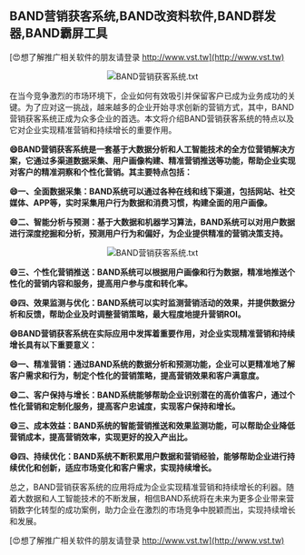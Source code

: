 ## **BAND营销获客系统,BAND改资料软件,BAND群发器,BAND霸屏工具**

[😍想了解推广相关软件的朋友请登录 http://www.vst.tw](http://www.vst.tw)

 <center><img src="https://vst.tw/MP4/tuiguang/png/4.png" alt="BAND营销获客系统.txt"></center>

在当今竞争激烈的市场环境下，企业如何有效吸引并保留客户已成为业务成功的关键。为了应对这一挑战，越来越多的企业开始寻求创新的营销方式，其中，BAND营销获客系统正成为众多企业的首选。本文将介绍BAND营销获客系统的特点以及它对企业实现精准营销和持续增长的重要作用。

**😄BAND营销获客系统是一套基于大数据分析和人工智能技术的全方位营销解决方案，它通过多渠道数据采集、用户画像构建、精准营销推送等功能，帮助企业实现对客户的精准洞察和个性化营销。其主要特点包括：**

**😄一、全面数据采集：BAND系统可以通过各种在线和线下渠道，包括网站、社交媒体、APP等，实时采集用户行为数据和消费习惯，构建全面的用户画像。**

**😄二、智能分析与预测：基于大数据和机器学习算法，BAND系统可以对用户数据进行深度挖掘和分析，预测用户行为和偏好，为企业提供精准的营销决策支持。**

 <center><img src="https://vst.tw/MP4/tuiguang/png/5.png" alt="BAND营销获客系统.txt"></center>

**😄三、个性化营销推送：BAND系统可以根据用户画像和行为数据，精准地推送个性化的营销内容和服务，提高用户参与度和转化率。**

**😄四、效果监测与优化：BAND系统可以实时监测营销活动的效果，并提供数据分析和反馈，帮助企业及时调整营销策略，最大程度地提升营销ROI。**

**😄BAND营销获客系统在实际应用中发挥着重要作用，对企业实现精准营销和持续增长具有以下重要意义：**

**😄一、精准营销：通过BAND系统的数据分析和预测功能，企业可以更精准地了解客户需求和行为，制定个性化的营销策略，提高营销效果和客户满意度。**

**😄二、客户保持与增长：BAND系统能够帮助企业识别潜在的高价值客户，通过个性化营销和定制化服务，提高客户忠诚度，实现客户保持和增长。**

**😄三、成本效益：BAND系统的智能营销推送和效果监测功能，可以帮助企业降低营销成本，提高营销效率，实现更好的投入产出比。**

**😄四、持续优化：BAND系统不断积累用户数据和营销经验，能够帮助企业进行持续优化和创新，适应市场变化和客户需求，实现持续增长。**

总之，BAND营销获客系统的应用将成为企业实现精准营销和持续增长的利器。随着大数据和人工智能技术的不断发展，相信BAND系统将在未来为更多企业带来营销数字化转型的成功案例，助力企业在激烈的市场竞争中脱颖而出，实现持续增长和发展。

[😍想了解推广相关软件的朋友请登录 http://www.vst.tw](http://www.vst.tw)



